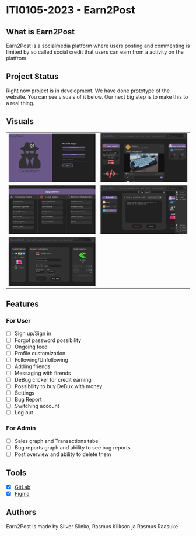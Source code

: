 # ITI0105-2023 - Earn2Post



## What is Earn2Post

Earn2Post is a socialmedia platform where users posting and commenting is limited by so called social credit that users can earn from a activity on the platfrom.

## Project Status

Right now project is in development. We have done prototype of the website. You can see visuals of it below. Our next big step is to make this to a real thing.

## Visuals

<table>
  <tr>
    <td><img src="/pics/Screenshot%202023-10-19%20000617.png" alt="Image 1"></td>
    <td><img src="/pics/Screenshot%202023-10-19%20001323.png" alt="Image 2"></td>
  </tr>
  <tr>
    <td><img src="/pics/Screenshot%202023-10-19%20001425.png" alt="Image 3"></td>
    <td><img src="/pics/Screenshot%202023-10-19%20001542.png" alt="Image 4"></td>
  </tr>
  <tr>
    <td><img src="/pics/Screenshot%202023-10-19%20001445.png" alt="Image 5"></td>
    <td></td>
  </tr>
</table>

## Features

### For User
- [ ] Sign up/Sign in
- [ ] Forgot password possibility
- [ ] Ongoing feed
- [ ] Profile customization
- [ ] Following/Unfollowing
- [ ] Adding friends
- [ ] Messaging with firends
- [ ] DeBug clicker for credit earning 
- [ ] Possibility to buy DeBux with money
- [ ] Settings
- [ ] Bug Report
- [ ] Switching account
- [ ] Log out

### For Admin
- [ ] Sales graph and Transactions tabel
- [ ] Bug reports graph and ability to see bug reports
- [ ] Post overview and ability to delete them

## Tools

- [x] [GitLab](https://gitlab.cs.taltech.ee/rraasu/iti0105-2023)
- [x] [Figma](https://www.figma.com/file/ADRzR9f2rCRiKne5f5kdr5/Untitled?type=design&mode=design&t=4gYQuHtCNYEVnsjo-1)

## Authors

Earn2Post is made by Silver Slinko, Rasmus Kilkson ja Rasmus Raasuke.

